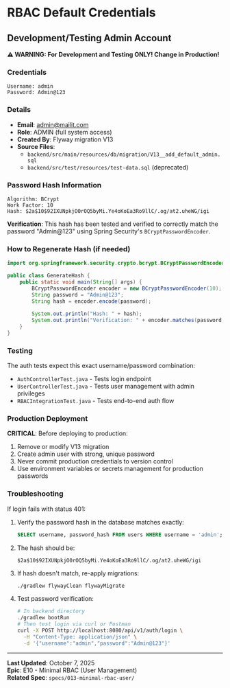 # RBAC Default Credentials

## Development/Testing Admin Account

**⚠️ WARNING: For Development and Testing ONLY! Change in Production!**

### Credentials

```
Username: admin
Password: Admin@123
```

### Details

- **Email**: admin@mailit.com
- **Role**: ADMIN (full system access)
- **Created By**: Flyway migration V13
- **Source Files**: 
  - `backend/src/main/resources/db/migration/V13__add_default_admin.sql`
  - `backend/src/test/resources/test-data.sql` (deprecated)

### Password Hash Information

```
Algorithm: BCrypt
Work Factor: 10
Hash: $2a$10$92IXUNpkjO0rOQ5byMi.Ye4oKoEa3Ro9llC/.og/at2.uheWG/igi
```

**Verification**: This hash has been tested and verified to correctly match the password "Admin@123" using Spring Security's `BCryptPasswordEncoder`.

### How to Regenerate Hash (if needed)

```java
import org.springframework.security.crypto.bcrypt.BCryptPasswordEncoder;

public class GenerateHash {
    public static void main(String[] args) {
        BCryptPasswordEncoder encoder = new BCryptPasswordEncoder(10);
        String password = "Admin@123";
        String hash = encoder.encode(password);
        
        System.out.println("Hash: " + hash);
        System.out.println("Verification: " + encoder.matches(password, hash));
    }
}
```

### Testing

The auth tests expect this exact username/password combination:
- `AuthControllerTest.java` - Tests login endpoint
- `UserControllerTest.java` - Tests user management with admin privileges
- `RBACIntegrationTest.java` - Tests end-to-end auth flow

### Production Deployment

**CRITICAL**: Before deploying to production:

1. Remove or modify V13 migration
2. Create admin user with strong, unique password
3. Never commit production credentials to version control
4. Use environment variables or secrets management for production passwords

### Troubleshooting

If login fails with status 401:

1. Verify the password hash in the database matches exactly:
   ```sql
   SELECT username, password_hash FROM users WHERE username = 'admin';
   ```

2. The hash should be:
   ```
   $2a$10$92IXUNpkjO0rOQ5byMi.Ye4oKoEa3Ro9llC/.og/at2.uheWG/igi
   ```

3. If hash doesn't match, re-apply migrations:
   ```bash
   ./gradlew flywayClean flywayMigrate
   ```

4. Test password verification:
   ```bash
   # In backend directory
   ./gradlew bootRun
   # Then test login via curl or Postman
   curl -X POST http://localhost:8080/api/v1/auth/login \
     -H "Content-Type: application/json" \
     -d '{"username":"admin","password":"Admin@123"}'
   ```

---

**Last Updated**: October 7, 2025  
**Epic**: E10 - Minimal RBAC (User Management)  
**Related Spec**: `specs/013-minimal-rbac-user/`

